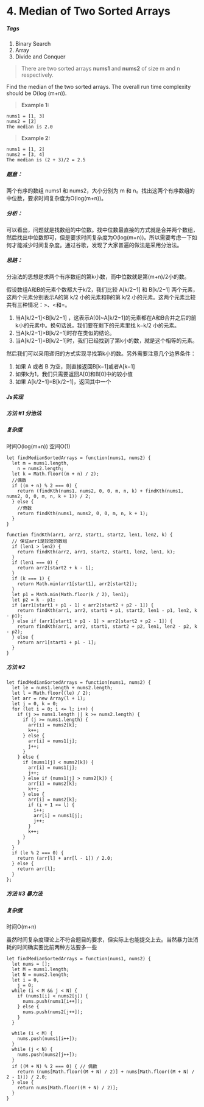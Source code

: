 # 4. Median of Two Sorted Arrays
##### Tags
1. Binary Search
2. Array
3. Divide and Conquer

> There are two sorted arrays <strong>nums1</strong> and <strong>nums2</strong> of size m and n respectively.
> 
Find the median of the two sorted arrays. The overall run time complexity should be O(log (m+n)).

><strong>Example 1:</strong>
>
```
nums1 = [1, 3]
nums2 = [2]
The median is 2.0
```
><strong>Example 2:</strong>
>
```
nums1 = [1, 2]
nums2 = [3, 4]
The median is (2 + 3)/2 = 2.5
```

##### 题意：
两个有序的数组 nums1 和 nums2，大小分别为 m 和 n。找出这两个有序数组的中位数，要求时间复杂度为O(log(m+n))。

##### 分析：
可以看出，问题就是找数组的中位数。找中位数最直接的方式就是合并两个数组，然后找出中位数即可，但是要求时间复杂度为O(log(m+n))。所以需要考虑一下如何才能减少时间复杂度。通过谷歌，发现了大家普遍的做法是采用分治法。

##### 思路：

分治法的思想是求两个有序数组的第k小数，而中位数就是第(m+n)/2小的数。

假设数组A和B的元素个数都大于k/2，我们比较 A[k/2−1] 和 B[k/2−1] 两个元素，这两个元素分别表示A的第 k/2 小的元素和B的第 k/2 小的元素。这两个元素比较共有三种情况：>、<和=。

1. 当A[k/2−1]<B[k/2−1] ，这表示A[0]~A[k/2−1]的元素都在A和B合并之后的前k小的元素中。换句话说，我们要在剩下的元素里找 k−k/2 小的元素。
2. 当A[k/2−1]>B[k/2−1]时存在类似的结论。
3. 当A[k/2−1]=B[k/2−1]时，我们已经找到了第k小的数，就是这个相等的元素。

然后我们可以采用递归的方式实现寻找第k小的数。另外需要注意几个边界条件：
1. 如果 A 或者 B 为空，则直接返回B[k−1]或者A[k−1]
2. 如果k为1，我们只需要返回A[0]和B[0]中的较小值
3. 如果 A[k/2−1]=B[k/2−1]，返回其中一个

##### Js实现

##### 方法 #1 分治法
##### 复杂度
时间O(log(m+n)) 空间O(1)

```
let findMedianSortedArrays = function(nums1, nums2) {
  let m = nums1.length,
    n = nums2.length;
  let k = Math.floor((m + n) / 2);
  //偶数
  if ((m + n) % 2 === 0) {
    return (findKth(nums1, nums2, 0, 0, m, n, k) + findKth(nums1, nums2, 0, 0, m, n, k + 1)) / 2;
  } else {
    //奇数
    return findKth(nums1, nums2, 0, 0, m, n, k + 1);
  }
}

function findKth(arr1, arr2, start1, start2, len1, len2, k) {
  // 保证arr1是较短的数组
  if (len1 > len2) {
    return findKth(arr2, arr1, start2, start1, len2, len1, k);
  }
  if (len1 === 0) {
    return arr2[start2 + k - 1];
  }
  if (k === 1) {
    return Math.min(arr1[start1], arr2[start2]);
  }
  let p1 = Math.min(Math.floor(k / 2), len1);
  let p2 = k - p1;
  if (arr1[start1 + p1 - 1] < arr2[start2 + p2 - 1]) {
    return findKth(arr1, arr2, start1 + p1, start2, len1 - p1, len2, k - p1);
  } else if (arr1[start1 + p1 - 1] > arr2[start2 + p2 - 1]) {
    return findKth(arr1, arr2, start1, start2 + p2, len1, len2 - p2, k - p2);
  } else {
    return arr1[start1 + p1 - 1];
  }
}

```

##### 方法 #2 

```
let findMedianSortedArrays = function(nums1, nums2) {
  let le = nums1.length + nums2.length;
  let l = Math.floor((le) / 2);
  let arr = new Array(l + 1);
  let j = 0, k = 0;
  for (let i = 0; i <= l; i++) {
    if (j >= nums1.length || k >= nums2.length) {
      if (j >= nums1.length) {
        arr[i] = nums2[k];
        k++;
      } else {
        arr[i] = nums1[j];
        j++;
      }
    } else {
      if (nums1[j] < nums2[k]) {
        arr[i] = nums1[j];
        j++;
      } else if (nums1[j] > nums2[k]) {
        arr[i] = nums2[k];
        k++;
      } else {
        arr[i] = nums2[k];
        if (i + 1 <= l) {
          i++;
          arr[i] = nums1[j];
          j++;
        }
        k++;
      }
    }
  }
  if (le % 2 === 0) {
    return (arr[l] + arr[l - 1]) / 2.0;
  } else {
    return arr[l];
  }
};
```

##### 方法 #3 暴力法
##### 复杂度
时间O(m+n)

虽然时间复杂度理论上不符合题目的要求，但实际上也能提交上去。当然暴力法消耗的时间确实要比前两种方法要多一些

```
let findMedianSortedArrays = function(nums1, nums2) {
  let nums = [];
  let M = nums1.length;
  let N = nums2.length;
  let i = 0,
    j = 0;
  while (i < M && j < N) {
    if (nums1[i] < nums2[j]) {
      nums.push(nums1[i++]);
    } else {
      nums.push(nums2[j++]);
    }
  }

  while (i < M) {
    nums.push(nums1[i++]);
  }
  while (j < N) {
    nums.push(nums2[j++]);
  }
  if ((M + N) % 2 === 0) { // 偶数
    return (nums[Math.floor((M + N) / 2)] + nums[Math.floor((M + N) / 2 - 1)]) / 2.0;
  } else {
    return nums[Math.floor((M + N) / 2)];
  }
}
```












